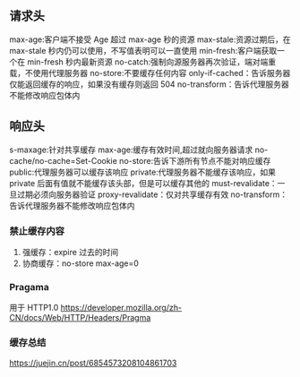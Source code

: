 <!-- @format -->

## 请求头

max-age:客户端不接受 Age 超过 max-age 秒的资源
max-stale:资源过期后，在 max-stale 秒内仍可以使用，不写值表明可以一直使用
min-fresh:客户端获取一个在 min-fresh 秒内最新资源
no-catch:强制向源服务器再次验证，端对端重载，不使用代理服务器
no-store:不要缓存任何内容
only-if-cached：告诉服务器仅能返回缓存的响应，如果没有缓存则返回 504
no-transform：告诉代理服务器不能修改响应包体内

## 响应头

s-maxage:针对共享缓存
max-age:缓存有效时间,超过就向服务器请求
no-cache/no-cache=Set-Cookie
no-store:告诉下游所有节点不能对响应缓存
public:代理服务器可以缓存该响应
private:代理服务器不能缓存该响应，如果 private 后面有值就不能缓存该头部，但是可以缓存其他的
must-revalidate：一旦过期必须向服务器验证
proxy-revalidate：仅对共享缓存有效
no-transform：告诉代理服务器不能修改响应包体内

### 禁止缓存内容

1. 强缓存：expire 过去的时间
2. 协商缓存：no-store max-age=0

### Pragama

用于 HTTP1.0
https://developer.mozilla.org/zh-CN/docs/Web/HTTP/Headers/Pragma

### 缓存总结

https://juejin.cn/post/6854573208104861703
